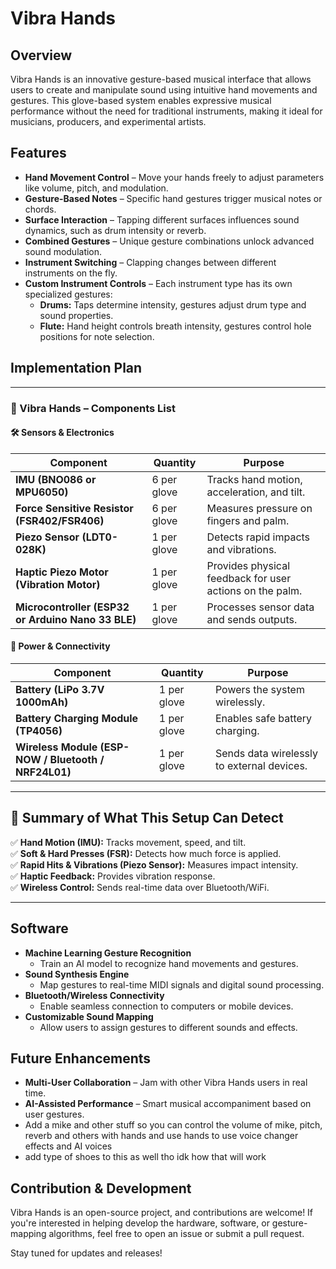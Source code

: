 # Vibra Hands

## Overview

Vibra Hands is an innovative gesture-based musical interface that allows users to create and manipulate sound using intuitive hand movements and gestures. This glove-based system enables expressive musical performance without the need for traditional instruments, making it ideal for musicians, producers, and experimental artists.

## Features

- **Hand Movement Control** – Move your hands freely to adjust parameters like volume, pitch, and modulation.
- **Gesture-Based Notes** – Specific hand gestures trigger musical notes or chords.
- **Surface Interaction** – Tapping different surfaces influences sound dynamics, such as drum intensity or reverb.
- **Combined Gestures** – Unique gesture combinations unlock advanced sound modulation.
- **Instrument Switching** – Clapping changes between different instruments on the fly.
- **Custom Instrument Controls** – Each instrument type has its own specialized gestures:
  - **Drums:** Taps determine intensity, gestures adjust drum type and sound properties.
  - **Flute:** Hand height controls breath intensity, gestures control hole positions for note selection.

## Implementation Plan

---

### 📌 Vibra Hands – Components List  

#### 🛠️ Sensors & Electronics  

| **Component** | **Quantity** | **Purpose** |
|--------------|------------|-------------|
| **IMU (BNO086 or MPU6050)** | 6 per glove | Tracks hand motion, acceleration, and tilt. |
| **Force Sensitive Resistor (FSR402/FSR406)** | 6 per glove | Measures pressure on fingers and palm. |
| **Piezo Sensor (LDT0-028K)** | 1 per glove | Detects rapid impacts and vibrations. |
| **Haptic Piezo Motor (Vibration Motor)** | 1 per glove | Provides physical feedback for user actions on the palm. |
| **Microcontroller (ESP32 or Arduino Nano 33 BLE)** | 1 per glove | Processes sensor data and sends outputs. |

#### 🔌 Power & Connectivity  

| **Component** | **Quantity** | **Purpose** |
|--------------|------------|-------------|
| **Battery (LiPo 3.7V 1000mAh)** | 1 per glove | Powers the system wirelessly. |
| **Battery Charging Module (TP4056)** | 1 per glove | Enables safe battery charging. |
| **Wireless Module (ESP-NOW / Bluetooth / NRF24L01)** | 1 per glove | Sends data wirelessly to external devices. |

---

## 📌 Summary of What This Setup Can Detect  
✅ **Hand Motion (IMU):** Tracks movement, speed, and tilt.  
✅ **Soft & Hard Presses (FSR):** Detects how much force is applied.  
✅ **Rapid Hits & Vibrations (Piezo Sensor):** Measures impact intensity.  
✅ **Haptic Feedback:** Provides vibration response.  
✅ **Wireless Control:** Sends real-time data over Bluetooth/WiFi.  

---
## **Software**

- **Machine Learning Gesture Recognition**
  - Train an AI model to recognize hand movements and gestures.
- **Sound Synthesis Engine**
  - Map gestures to real-time MIDI signals and digital sound processing.
- **Bluetooth/Wireless Connectivity**
  - Enable seamless connection to computers or mobile devices.
- **Customizable Sound Mapping**
  - Allow users to assign gestures to different sounds and effects.

## Future Enhancements

- **Multi-User Collaboration** – Jam with other Vibra Hands users in real time.
- **AI-Assisted Performance** – Smart musical accompaniment based on user gestures.
- Add a mike and other stuff so you can control the volume of mike, pitch, reverb and others with hands and use hands to use voice changer effects and AI voices
- add type of shoes to this as well tho idk how that will work
  
## Contribution & Development

Vibra Hands is an open-source project, and contributions are welcome! If you're interested in helping develop the hardware, software, or gesture-mapping algorithms, feel free to open an issue or submit a pull request.

Stay tuned for updates and releases!

